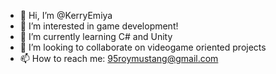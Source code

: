 - 👋 Hi, I’m @KerryEmiya
- 👀 I’m interested in game development!
- 🌱 I’m currently learning C# and Unity
- 💞️ I’m looking to collaborate on videogame oriented projects
- 📫 How to reach me: 95roymustang@gmail.com

<!---
KerryEmiya/KerryEmiya is a ✨ special ✨ repository because its `README.md` (this file) appears on your GitHub profile.
You can click the Preview link to take a look at your changes.
--->
